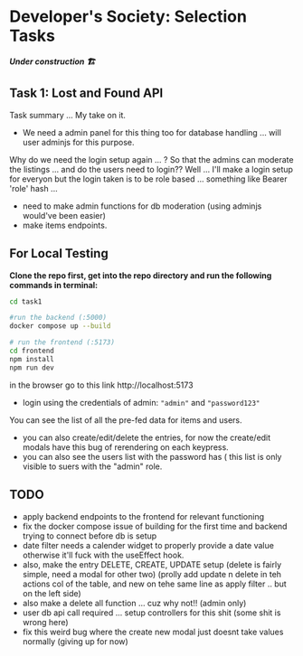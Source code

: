 # Developer's Society: Selection Tasks

_**Under construction 🏗️**_

## Task 1: Lost and Found API

Task summary ... My take on it.

- We need a admin panel for this thing too for database handling ... will user adminjs for this purpose.

Why do we need the login setup again ... ? So that the admins can moderate the listings ... and do the users need to login?? Well ... I'll make a login setup for everyon but the login taken is to be role based ... something like Bearer 'role' hash ...

- need to make admin functions for db moderation (using adminjs would've been easier)
- make items endpoints.

## For Local Testing

**Clone the repo first, get into the repo directory and run the following commands in terminal:**

```bash
cd task1

#run the backend (:5000)
docker compose up --build

# run the frontend (:5173)
cd frontend
npm install
npm run dev
```

in the browser go to this link http://localhost:5173

- login using the credentials of admin: `"admin"` and `"password123"`

You can see the list of all the pre-fed data for items and users.

- you can also create/edit/delete the entries, for now the create/edit modals have this bug of rerendering on each keypress.
- you can also see the users list with the password has ( this list is only visible to suers with the "admin" role.

## TODO

- apply backend endpoints to the frontend for relevant functioning
- fix the docker compose issue of building for the first time and backend trying to connect before db is setup
- date filter needs a calender widget to properly provide a date value otherwise it'll fuck with the useEffect hook.
- also, make the entry DELETE, CREATE, UPDATE setup (delete is fairly simple, need a modal for other two) (prolly add update n delete in teh actions col of the table, and new on tehe same line as apply filter .. but on the left side)
- also make a delete all function ... cuz why not!! (admin only)
- user db api call required ... setup controllers for this shit (some shit is wrong here)
- fix this weird bug where the create new modal just doesnt take values normally (giving up for now)
